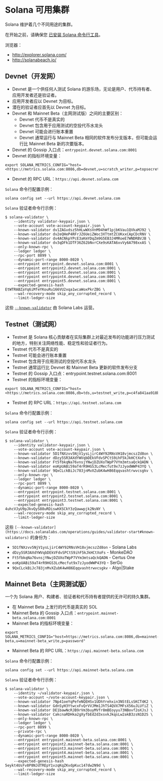 # Solana 可用集群

Solana 维护着几个不同用途的集群。

在开始之前，请确保您 [已安装 Solana 命令行工具](https://docs.solanalabs.com/cli/install)。

浏览器：

- <http://explorer.solana.com/>
- <http://solanabeach.io/>

## Devnet（开发网）

- Devnet 是一个供任何人测试 Solana 的游乐场，无论是用户、代币持有者、应用开发者还是验证者。
- 应用开发者应以 Devnet 为目标。
- 潜在的验证者应首先以 Devnet 为目标。
- Devnet 和 Mainnet Beta（主网测试版）之间的主要区别：
  - Devnet 代币不是真实的
  - Devnet 包含用于应用测试的空投代币水龙头
  - Devnet 可能会进行账本重置
  - Devnet 通常运行与 Mainnet Beta 相同的软件发布分支版本，但可能会运行比 Mainnet Beta 新的次要版本。
- Devnet 的 Gossip 入口点：`entrypoint.devnet.solana.com:8001`
- Devnet 的指标环境变量：

``` shell
export SOLANA_METRICS_CONFIG="host=<https://metrics.solana.com:8086,db=devnet,u=scratch_writer,p=topsecret>"
```

- Devnet 的 RPC URL：`https://api.devnet.solana.com`

`Solana` 命令行配置示例：

``` shell
solana config set --url https://api.devnet.solana.com
```

`Solana` 验证者命令行示例：

``` shell
$ solana-validator \
    --identity validator-keypair.json \
    --vote-account vote-account-keypair.json \
    --known-validator dv1ZAGvdsz5hHLwWXsVnM94hWf1pjbKVau1QVkaMJ92 \
    --known-validator dv2eQHeP4RFrJZ6UeiZWoc3XTtmtZCUKxxCApCDcRNV \
    --known-validator dv4ACNkpYPcE3aKmYDqZm9G5EB3J4MRoeE7WNDRBVJB \
    --known-validator dv3qDFk1DTF36Z62bNvrCXe9sKATA6xvVy6A798xxAS \
    --only-known-rpc \
    --ledger ledger \
    --rpc-port 8899 \
    --dynamic-port-range 8000-8020 \
    --entrypoint entrypoint.devnet.solana.com:8001 \
    --entrypoint entrypoint2.devnet.solana.com:8001 \
    --entrypoint entrypoint3.devnet.solana.com:8001 \
    --entrypoint entrypoint4.devnet.solana.com:8001 \
    --entrypoint entrypoint5.devnet.solana.com:8001 \
    --expected-genesis-hash EtWTRABZaYq6iMfeYKouRu166VU2xqa1wcaWoxPkrZBG \
    --wal-recovery-mode skip_any_corrupted_record \
    --limit-ledger-size
```

这些 [`--known-validator`](https://docs.solanalabs.com/operations/guides/validator-start#known-validators) 由 Solana Labs 运营。

## Testnet（测试网）

- Testnet 是 Solana 核心贡献者在实际集群上对最近发布的功能进行压力测试的地方，特别关注网络性能、稳定性和验证者行为。
- Testnet 代币不是真实的
- Testnet 可能会进行账本重置
- Testnet 包含用于应用测试的空投代币水龙头
- Testnet 通常运行比 Devnet 和 Mainnet Beta 更新的软件发布分支
- Testnet 的 Gossip 入口点：entrypoint.testnet.solana.com:8001
- Testnet 的指标环境变量：

``` shell
export SOLANA_METRICS_CONFIG="host=<https://metrics.solana.com:8086,db=tds,u=testnet_write,p=c4fa841aa918bf8274e3e2a44d77568d9861b3ea>"
```

- Testnet 的 RPC URL：`https://api.testnet.solana.com`

`Solana` 命令行配置示例：

``` shell
solana config set --url https://api.testnet.solana.com
```

`Solana` 验证者命令行示例：

``` shell
$ solana-validator \
    --identity validator-keypair.json \
    --vote-account vote-account-keypair.json \
    --known-validator 5D1fNXzvv5NjV1ysLjirC4WY92RNsVH18vjmcszZd8on \
    --known-validator dDzy5SR3AXdYWVqbDEkVFdvSPCtS9ihF5kJkHCtXoFs \
    --known-validator Ft5fbkqNa76vnsjYNwjDZUXoTWpP7VYm3mtsaQckQADN \
    --known-validator eoKpUABi59aT4rR9HGS3LcMecfut9x7zJyodWWP43YQ \
    --known-validator 9QxCLckBiJc783jnMvXZubK4wH86Eqqvashtrwvcsgkv \
    --only-known-rpc \
    --ledger ledger \
    --rpc-port 8899 \
    --dynamic-port-range 8000-8020 \
    --entrypoint entrypoint.testnet.solana.com:8001 \
    --entrypoint entrypoint2.testnet.solana.com:8001 \
    --entrypoint entrypoint3.testnet.solana.com:8001 \
    --expected-genesis-hash 4uhcVJyU9pJkvQyS88uRDiswHXSCkY3zQawwpjk2NsNY \
    --wal-recovery-mode skip_any_corrupted_record \
    --limit-ledger-size
```

这些 `[--known-validator](https://docs.solanalabs.com/operations/guides/validator-start#known-validators)` 的身份为：

- `5D1fNXzvv5NjV1ysLjirC4WY92RNsVH18vjmcszZd8on` - Solana Labs
- `dDzy5SR3AXdYWVqbDEkVFdvSPCtS9ihF5kJkHCtXoFs` - MonkeDAO
- `Ft5fbkqNa76vnsjYNwjDZUXoTWpP7VYm3mtsaQckQADN` - Certus One
- `eoKpUABi59aT4rR9HGS3LcMecfut9x7zJyodWWP43YQ` - SerGo
- `9QxCLckBiJc783jnMvXZubK4wH86Eqqvashtrwvcsgkv` - Algo|Stake
  
## Mainnet Beta（主网测试版）

一个为 Solana 用户、构建者、验证者和代币持有者提供的无许可的持久集群。

- 在 Mainnet Beta 上发行的代币是真实的 SOL
- Mainnet Beta 的 Gossip 入口点：`entrypoint.mainnet-beta.solana.com:8001`
- Mainnet Beta 的指标环境变量：

```shell
export SOLANA_METRICS_CONFIG="host=https://metrics.solana.com:8086,db=mainnet-beta,u=mainnet-beta_write,p=password"
```

- Mainnet Beta 的 RPC URL：`https://api.mainnet-beta.solana.com`

`Solana` 命令行配置示例：

```shell
solana config set --url https://api.mainnet-beta.solana.com
```

`Solana` 验证者命令行示例：

``` shell
$ solana-validator \
    --identity ~/validator-keypair.json \
    --vote-account ~/vote-account-keypair.json \
    --known-validator 7Np41oeYqPefeNQEHSv1UDhYrehxin3NStELsSKCT4K2 \
    --known-validator GdnSyH3YtwcxFvQrVVJMm1JhTS4QVX7MFsX56uJLUfiZ \
    --known-validator DE1bawNcRJB9rVm3buyMVfr8mBEoyyu73NBovf2oXJsJ \
    --known-validator CakcnaRDHka2gXyfbEd2d3xsvkJkqsLw2akB3zsN1D2S \
    --only-known-rpc \
    --ledger ledger \
    --rpc-port 8899 \
    --private-rpc \
    --dynamic-port-range 8000-8020 \
    --entrypoint entrypoint.mainnet-beta.solana.com:8001 \
    --entrypoint entrypoint2.mainnet-beta.solana.com:8001 \
    --entrypoint entrypoint3.mainnet-beta.solana.com:8001 \
    --entrypoint entrypoint4.mainnet-beta.solana.com:8001 \
    --entrypoint entrypoint5.mainnet-beta.solana.com:8001 \
    --expected-genesis-hash 5eykt4UsFv8P8NJdTREpY1vzqKqZKvdpKuc147dw2N9d \
    --wal-recovery-mode skip_any_corrupted_record \
    --limit-ledger-size
```
